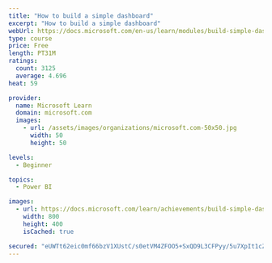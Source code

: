 ```yaml
---
title: "How to build a simple dashboard"
excerpt: "How to build a simple dashboard"
webUrl: https://docs.microsoft.com/en-us/learn/modules/build-simple-dashboard/
type: course
price: Free
length: PT31M
ratings:
  count: 3125
  average: 4.696
heat: 59

provider:
  name: Microsoft Learn
  domain: microsoft.com
  images:
    - url: /assets/images/organizations/microsoft.com-50x50.jpg
      width: 50
      height: 50

levels:
  - Beginner

topics:
  - Power BI

images:
  - url: https://docs.microsoft.com/learn/achievements/build-simple-dashboard-social.png
    width: 800
    height: 400
    isCached: true

secured: "eUWTt62eic0mf66bzV1XUstC/s0etVM4ZFOO5+SxQD9L3CFPyy/5u7XpIt1cZg1yUQInY2p/LMdkQhPQ3T7Y7PeF/F2ANAn1svWhwYeONUX7eHB1hwEJdoftXkKmYtds2Hs10ZK0+SPCRyKHybE1X42pEzJ3vi7bO6aEHGlL8ADo6ydz96UdDIXlO5x51kCoCAFVcsQuuvkV9KlZGgqh1kjQouiU9gOWOUOB8ddor0iZfOu8GslnU3pxdGRbrUtjM/vfIo6OrNLrvFmapZ+W9fZj5/lCdai8J9rtR5A+gufOU0ULKQKpaODAsuq7uH+P8wfIqDUgdo4J/OmYVS8jEXMh57LSJM8JDYqVJZIml5o0YWT2s1KEdPdE/0NeqzMcO1l9331y5i30Ob6oGrO9JrPUe+gO0+lKvvkxPQmgZEQ=;68vSNtx7g6P/yXoRSiCqlA=="
---
```


